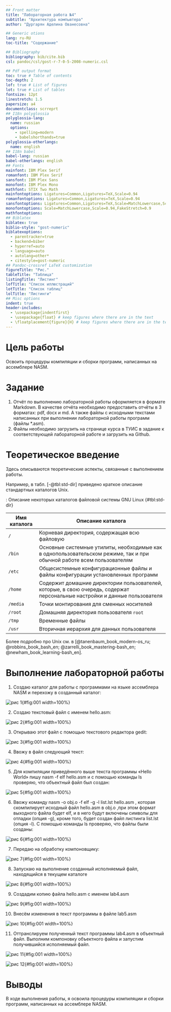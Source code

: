 ```yaml
---
## Front matter
title: "Лабораторная работа №4"
subtitle: "Архитектура компьютера"
author: "Дургарян Аделина Ованесовна"

## Generic otions
lang: ru-RU
toc-title: "Содержание"

## Bibliography
bibliography: bib/cite.bib
csl: pandoc/csl/gost-r-7-0-5-2008-numeric.csl

## Pdf output format
toc: true # Table of contents
toc-depth: 2
lof: true # List of figures
lot: true # List of tables
fontsize: 12pt
linestretch: 1.5
papersize: a4
documentclass: scrreprt
## I18n polyglossia
polyglossia-lang:
  name: russian
  options:
	- spelling=modern
	- babelshorthands=true
polyglossia-otherlangs:
  name: english
## I18n babel
babel-lang: russian
babel-otherlangs: english
## Fonts
mainfont: IBM Plex Serif
romanfont: IBM Plex Serif
sansfont: IBM Plex Sans
monofont: IBM Plex Mono
mathfont: STIX Two Math
mainfontoptions: Ligatures=Common,Ligatures=TeX,Scale=0.94
romanfontoptions: Ligatures=Common,Ligatures=TeX,Scale=0.94
sansfontoptions: Ligatures=Common,Ligatures=TeX,Scale=MatchLowercase,Scale=0.94
monofontoptions: Scale=MatchLowercase,Scale=0.94,FakeStretch=0.9
mathfontoptions:
## Biblatex
biblatex: true
biblio-style: "gost-numeric"
biblatexoptions:
  - parentracker=true
  - backend=biber
  - hyperref=auto
  - language=auto
  - autolang=other*
  - citestyle=gost-numeric
## Pandoc-crossref LaTeX customization
figureTitle: "Рис."
tableTitle: "Таблица"
listingTitle: "Листинг"
lofTitle: "Список иллюстраций"
lotTitle: "Список таблиц"
lolTitle: "Листинги"
## Misc options
indent: true
header-includes:
  - \usepackage{indentfirst}
  - \usepackage{float} # keep figures where there are in the text
  - \floatplacement{figure}{H} # keep figures where there are in the text
---
```


# Цель работы

Освоить процедуры компиляции и сборки программ, написанных на ассемблере NASM.



# Задание

1. Отчёт по выполнению лабораторной работы оформляется в формате Markdown. В качестве
отчёта необходимо предоставить отчёты в 3 форматах: pdf, docx и md. А также файлы с
исходными текстами написанных при выполнении лабораторной работы программ (файлы
*.asm). 
2. Файлы необходимо загрузить на странице курса в ТУИС в задание к соответствующей
лабораторной работе и загрузить на Github.


# Теоретическое введение

Здесь описываются теоретические аспекты, связанные с выполнением работы.

Например, в табл. [-@tbl:std-dir] приведено краткое описание стандартных каталогов Unix.

: Описание некоторых каталогов файловой системы GNU Linux {#tbl:std-dir}

| Имя каталога | Описание каталога                                                                                                          |
|--------------|----------------------------------------------------------------------------------------------------------------------------|
| `/`          | Корневая директория, содержащая всю файловую                                                                               |
| `/bin `      | Основные системные утилиты, необходимые как в однопользовательском режиме, так и при обычной работе всем пользователям     |
| `/etc`       | Общесистемные конфигурационные файлы и файлы конфигурации установленных программ                                           |
| `/home`      | Содержит домашние директории пользователей, которые, в свою очередь, содержат персональные настройки и данные пользователя |
| `/media`     | Точки монтирования для сменных носителей                                                                                   |
| `/root`      | Домашняя директория пользователя  `root`                                                                                   |
| `/tmp`       | Временные файлы                                                                                                            |
| `/usr`       | Вторичная иерархия для данных пользователя                                                                                 |

Более подробно про Unix см. в [@tanenbaum_book_modern-os_ru; @robbins_book_bash_en; @zarrelli_book_mastering-bash_en; @newham_book_learning-bash_en].

# Выполнение лабораторной работы

1. Создаю каталог для работы с программами на языке ассемблера NASM и перехожу в созданный каталог:

![рис 1](image/lab4.1.png){#fig:001 width=100%}

2. Создаю текстовый файл с именем hello.asm:

![рис 2](image/lab4.2.png){#fig:001 width=100%}

3. Открываю этот файл с помощью текстового редактора gedit:

![рис 3](image/lab4.3.png){#fig:001 width=100%}

4. Ввожу в файл следующий текст:

![рис 4](image/lab4.4.png){#fig:001 width=100%}

5. Для компиляции приведённого выше текста программы «Hello World» пишу nasm -f elf hello.asm и с помощью команды ls проверяю, что объектный файл был создан:

![рис 5](image/444.png){#fig:001 width=100%}

6. Ввожу команду nasm -o obj.o -f elf -g -l list.lst hello.asm , которая скомпилирует исходный файл hello.asm в obj.o ,при этом формат выходного файла
будет elf, и в него будут включены символы для отладки (опция -g), кроме того, будет создан файл листинга list.lst (опция -l). С помощью команды ls проверяю, что файлы были созданы:

![рис 6](image/lab4.5.png){#fig:001 width=100%}

7. Передаю на обработку компоновщику:

![рис 7](image/lab4.7.png){#fig:001 width=100%}

8. Запускаю на выполнение созданный исполняемый файл, находящийся в текущем каталоге

![рис 8](image/lab4.9.png){#fig:001 width=100%}

9. Создадим копию файла hello.asm с именем lab4.asm

![рис 9](image/lab4.10.png){#fig:001 width=100%}

10. Внесём изменения в текст программы в файле lab5.asm

![рис 10](image/lab4.11.png){#fig:001 width=100%}

11. Оттранслируем полученный текст программы lab4.asm в объектный файл. Выполним компоновку объектного файла и запустим получившийся исполняемый файл.

![рис 11](image/lab4.12.png){#fig:001 width=100%}

![рис 12](image/lab4.13.png){#fig:001 width=100%}






# Выводы

В ходе выполнения работы, я освоила процедуры компиляции и сборки программ, написанных на ассемблере NASM.

